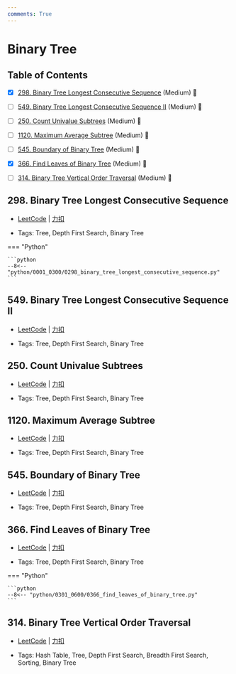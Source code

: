 ```yaml
---
comments: True
---
```


# Binary Tree

## Table of Contents

- [x] [298. Binary Tree Longest Consecutive Sequence](#298-binary-tree-longest-consecutive-sequence) (Medium) 👑
- [ ] [549. Binary Tree Longest Consecutive Sequence II](#549-binary-tree-longest-consecutive-sequence-ii) (Medium) 👑
- [ ] [250. Count Univalue Subtrees](#250-count-univalue-subtrees) (Medium) 👑
- [ ] [1120. Maximum Average Subtree](#1120-maximum-average-subtree) (Medium) 👑
- [ ] [545. Boundary of Binary Tree](#545-boundary-of-binary-tree) (Medium) 👑
- [x] [366. Find Leaves of Binary Tree](#366-find-leaves-of-binary-tree) (Medium) 👑
- [ ] [314. Binary Tree Vertical Order Traversal](#314-binary-tree-vertical-order-traversal) (Medium) 👑


## 298. Binary Tree Longest Consecutive Sequence

-    [LeetCode](https://leetcode.com/problems/binary-tree-longest-consecutive-sequence/) | [力扣](https://leetcode.cn/problems/binary-tree-longest-consecutive-sequence/)

-   Tags: Tree, Depth First Search, Binary Tree

=== "Python"

    ```python
    --8<-- "python/0001_0300/0298_binary_tree_longest_consecutive_sequence.py"
    ```



## 549. Binary Tree Longest Consecutive Sequence II

-    [LeetCode](https://leetcode.com/problems/binary-tree-longest-consecutive-sequence-ii/) | [力扣](https://leetcode.cn/problems/binary-tree-longest-consecutive-sequence-ii/)

-   Tags: Tree, Depth First Search, Binary Tree



## 250. Count Univalue Subtrees

-    [LeetCode](https://leetcode.com/problems/count-univalue-subtrees/) | [力扣](https://leetcode.cn/problems/count-univalue-subtrees/)

-   Tags: Tree, Depth First Search, Binary Tree



## 1120. Maximum Average Subtree

-    [LeetCode](https://leetcode.com/problems/maximum-average-subtree/) | [力扣](https://leetcode.cn/problems/maximum-average-subtree/)

-   Tags: Tree, Depth First Search, Binary Tree



## 545. Boundary of Binary Tree

-    [LeetCode](https://leetcode.com/problems/boundary-of-binary-tree/) | [力扣](https://leetcode.cn/problems/boundary-of-binary-tree/)

-   Tags: Tree, Depth First Search, Binary Tree



## 366. Find Leaves of Binary Tree

-    [LeetCode](https://leetcode.com/problems/find-leaves-of-binary-tree/) | [力扣](https://leetcode.cn/problems/find-leaves-of-binary-tree/)

-   Tags: Tree, Depth First Search, Binary Tree

=== "Python"

    ```python
    --8<-- "python/0301_0600/0366_find_leaves_of_binary_tree.py"
    ```



## 314. Binary Tree Vertical Order Traversal

-    [LeetCode](https://leetcode.com/problems/binary-tree-vertical-order-traversal/) | [力扣](https://leetcode.cn/problems/binary-tree-vertical-order-traversal/)

-   Tags: Hash Table, Tree, Depth First Search, Breadth First Search, Sorting, Binary Tree
